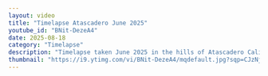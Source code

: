 ```yaml
---
layout: video
title: "Timelapse Atascadero June 2025"
youtube_id: "BNit-DezeA4"
date: 2025-08-18
category: "Timelapse"
description: "Timelapse taken June 2025 in the hills of Atascadero California. #timelapse"
thumbnail: "https://i9.ytimg.com/vi/BNit-DezeA4/mqdefault.jpg?sqp=CJzNjcUG-oaymwEmCMACELQB8quKqQMa8AEB-AH-CYAC0AWKAgwIABABGEggUyhlMA8=&rs=AOn4CLC8Js-oF3oFMHK8uY8wPnl7rPsYZQ"
---
```

